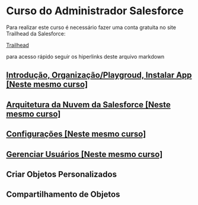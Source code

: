 # Curso do Administrador Salesforce

Para realizar este curso é necessário fazer uma conta gratuita no site
Trailhead da Salesforce:

[Trailhead](https://trailhead.salesforce.com/pt-BR)

para acesso rápido seguir os hiperlinks deste arquivo markdown

## [Introdução, Organização/Playgroud, Instalar App [Neste mesmo curso]](intro/README.MD)

## [Arquitetura da Nuvem da Salesforce [Neste mesmo curso]](arquiteturaNuvem/README.MD)

## [Configurações [Neste mesmo curso]](configuracao/README.MD)

## [Gerenciar Usuários [Neste mesmo curso]](configuracao/usuario/README.MD)

## Criar Objetos Personalizados

## Compartilhamento de Objetos
